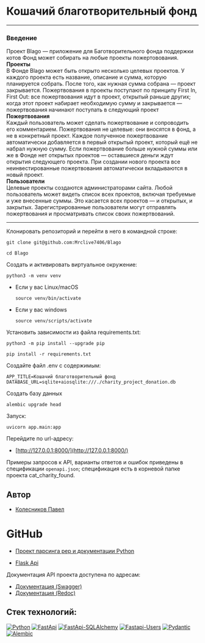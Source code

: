 # Кошачий благотворительный фонд

----
### Введение
Проект Blago — приложение для Баготворительного фонда поддержки котов
Фонд может собирать на любые проекты пожертовования.<br>
**Проекты**<br>
В Фонде Blago может быть открыто несколько целевых проектов. У каждого проекта есть название, описание и сумма, которую планируется собрать. После того, как нужная сумма собрана — проект закрывается.
Пожертвования в проекты поступают по принципу First In, First Out: все пожертвования идут в проект, открытый раньше других; когда этот проект набирает необходимую сумму и закрывается — пожертвования начинают поступать в следующий проект<br>
**Пожертвования**<br>
Каждый пользователь может сделать пожертвование и сопроводить его комментарием. Пожертвования не целевые: они вносятся в фонд, а не в конкретный проект. Каждое полученное пожертвование автоматически добавляется в первый открытый проект, который ещё не набрал нужную сумму. Если пожертвование больше нужной суммы или же в Фонде нет открытых проектов — оставшиеся деньги ждут открытия следующего проекта. При создании нового проекта все неинвестированные пожертвования автоматически вкладываются в новый проект.<br>
**Пользователи**<br>
Целевые проекты создаются администраторами сайта. 
Любой пользователь может видеть список всех проектов, включая требуемые и уже внесенные суммы. Это касается всех проектов — и открытых, и закрытых.
Зарегистрированные пользователи могут отправлять пожертвования и просматривать список своих пожертвований.

----
Клонировать репозиторий и перейти в него в командной строке:

```
git clone git@github.com:Mrclive7406/Blago
```

```
cd Blago
```

Cоздать и активировать виртуальное окружение:

```
python3 -m venv venv
```

* Если у вас Linux/macOS

    ```
    source venv/bin/activate
    ```

* Если у вас windows

    ```
    source venv/scripts/activate
    ```

Установить зависимости из файла requirements.txt:

```
python3 -m pip install --upgrade pip
```

```
pip install -r requirements.txt
```

Создайте файл .env c содержимым:

```
APP_TITLE=Кошачий благотворительный фонд
DATABASE_URL=sqlite+aiosqlite:///./charity_project_donation.db 
```

Создать базу данных
```
alembic upgrade head
```

Запуск:

```
uvicorn app.main:app
```

Перейдите по url-адресу:

- [http://127.0.0.1:8000/](http://127.0.0.1:8000/)

Примеры запросов к API, варианты ответов и ошибок приведены в спецификации 
```openapi.json```; спецификация есть в корневой папке проекта cat_charity_found. 


## Автор 
- [Колесников Павел ](https://github.com/Mrclive7406)
# GitHub 
- [Проект парсинга pep и документации Python](https://github.com/Mrclive7406/cat_charity_fund)



- [Flask Api](https://flask-api.readthedocs.io/en/latest/)

Документация API проекта доступена по адресам:
- [Документация (Swagger)](http://127.0.0.1:8000/docs#)
- [Документация (Redoc)](http://127.0.0.1:8000/redoc#)

## Стек технологий:
[![Python](https://img.shields.io/badge/-Python-464646?style=flat-square&logo=Python)](https://www.python.org/)
[![FastApi](https://img.shields.io/badge/-Fastapi-464646?logo=fastapi)](https://fastapi.tiangolo.com/)
[![FastApi-SQLAlchemy](https://img.shields.io/badge/-FastapiSQLAlchemy-464646?logo=fastapi)](https://fastapi.tiangolo.com/how-to/async-sql-encode-databases/?h=sqlalchemy#import-and-set-up-sqlalchemy)
[![Fastapi-Users](https://img.shields.io/badge/-Fastapi_Users-464646?logo=fastapi)](https://fastapi-users.github.io/fastapi-users/10.0/)
[![Pydantic](https://img.shields.io/badge/-Pydantic-464646?logo=Pydantic)](https://docs.pydantic.dev/latest/)
[![Alembic](https://img.shields.io/badge/-Alembic-464646?logo=alembic)](https://alembic.sqlalchemy.org/en/latest/)
